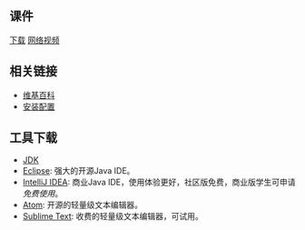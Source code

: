---
---
## 课件

[下载](chap01.ppt)
[网络视频](http://www.imooc.com/video/1430)

## 相关链接

- [维基百科](https://zh.wikipedia.org/wiki/Java)
- [安装配置](http://jingyan.baidu.com/article/359911f508c21f57fe030638.html)

## 工具下载

- [JDK](http://www.oracle.com/technetwork/java/javase/downloads/jdk8-downloads-2133151.html)
- [Eclipse](https://eclipse.org/downloads/):  强大的开源Java IDE。
- [IntelliJ IDEA](https://www.jetbrains.com/idea/): 商业Java IDE，使用体验更好，社区版免费，商业版学生可申请*免费使用*。
- [Atom](https://atom.io): 开源的轻量级文本编辑器。
- [Sublime Text](http://www.sublimetext.com): 收费的轻量级文本编辑器，可试用。


